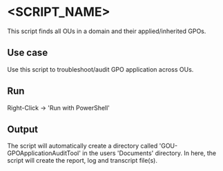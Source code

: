 # <SCRIPT_NAME>

This script finds all OUs in a domain and their applied/inherited GPOs.

## Use case

Use this script to troubleshoot/audit GPO application across OUs.

## Run

Right-Click -> 'Run with PowerShell'

## Output

The script will automatically create a directory called 'GOU-GPOApplicationAuditTool' in the users 'Documents' directory.
In here, the script will create the report, log and transcript file(s).
